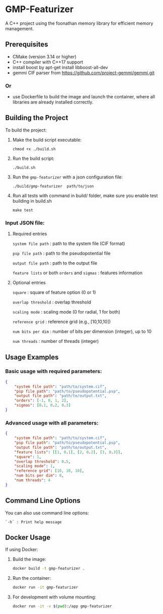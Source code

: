 # GMP-Featurizer

A C++ project using the foonathan memory library for efficient memory management.

## Prerequisites

- CMake (version 3.14 or higher)
- C++ compiler with C++17 support
- install boost by apt-get install libboost-all-dev
- gemmi CIF parser from https://github.com/project-gemmi/gemmi.git

### Or

- use Dockerfile to build the image and launch the container, where all libraries are already installed correctly. 

## Building the Project

To build the project:

1. Make the build script executable:

    `chmod +x ./build.sh`

2. Run the build script: 

    `./build.sh`

3. Run the `gmp-featurizer` with a json configuration file:

    `./build/gmp-featurizer  path/to/json`

4. Run all tests with command in build/ folder, make sure you enable test building in build.sh

    `make test`

### Input JSON file:

1. Required entries

    `system file path` : path to the system file (CIF format)

    `psp file path` : path to the pseudopotential file

    `output file path` : path to the output file

    `feature lists` or both `orders` and `sigmas` : features information

2. Optional entries

    `square` : square of feature option (0 or 1)

    `overlap threshold` : overlap threshold

    `scaling mode` : scaling mode (0 for radial, 1 for both)

    `reference grid` : reference grid (e.g., [10,10,10])

    `num bits per dim` : number of bits per dimension (integer), up to 10

    `num threads` : number of threads (integer)

## Usage Examples

### Basic usage with required parameters:
```json
{
    "system file path": "path/to/system.cif",
    "psp file path": "path/to/pseudopotential.psp",
    "output file path": "path/to/output.txt",
    "orders": [-1, 0, 1, 2],
    "sigmas": [0.1, 0.2, 0.3]
}
```

### Advanced usage with all parameters:
```json
{
    "system file path": "path/to/system.cif",
    "psp file path": "path/to/pseudopotential.psp",
    "output file path": "path/to/output.txt",
    "feature lists": [[1, 0.1], [2, 0.2], [3, 0.3]],
    "square": 1,
    "overlap threshold": 0.5,
    "scaling mode": 1,
    "reference grid": [10, 10, 10],
    "num bits per dim": 8,
    "num threads": 4
}
```

## Command Line Options

You can also use command line options:

    `-h` : Print help message

## Docker Usage

If using Docker:

1. Build the image:
   ```bash
   docker build -t gmp-featurizer .
   ```

2. Run the container:
   ```bash
   docker run -it gmp-featurizer
   ```

3. For development with volume mounting:
   ```bash
   docker run -it -v $(pwd):/app gmp-featurizer
   ```
